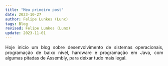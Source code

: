 ```yaml
---
title: "Meu primeiro post"
date: 2023-10-27
author: Felipe Lunkes (Lunx)
tags: Blog
revised: Felipe Lunkes (Lunx)
update: 2023-11-01
---
```


<div align="justify">
  
Hoje inicio um blog sobre desenvolvimento de sistemas operacionais, programação de baixo nível, hardware e programação em Java, com algumas pitadas de Assembly, para deixar tudo mais legal.

</div>
